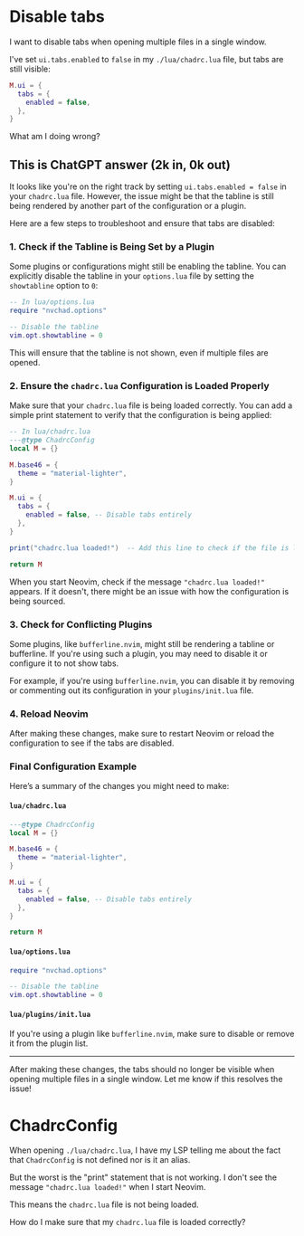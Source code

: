 # Disable tabs

I want to disable tabs when opening multiple files in a single window.

I've set `ui.tabs.enabled` to `false` in my `./lua/chadrc.lua` file, but tabs are still visible:

```lua
M.ui = {
  tabs = {
    enabled = false,
  },
}
```
What am I doing wrong?


## This is ChatGPT answer (2k in, 0k out)

It looks like you're on the right track by setting `ui.tabs.enabled = false` in your `chadrc.lua` file. However, the issue might be that the tabline is still being rendered by another part of the configuration or a plugin.

Here are a few steps to troubleshoot and ensure that tabs are disabled:

### 1. **Check if the Tabline is Being Set by a Plugin**
Some plugins or configurations might still be enabling the tabline. You can explicitly disable the tabline in your `options.lua` file by setting the `showtabline` option to `0`:

```lua
-- In lua/options.lua
require "nvchad.options"

-- Disable the tabline
vim.opt.showtabline = 0
```

This will ensure that the tabline is not shown, even if multiple files are opened.

### 2. **Ensure the `chadrc.lua` Configuration is Loaded Properly**
Make sure that your `chadrc.lua` file is being loaded correctly. You can add a simple print statement to verify that the configuration is being applied:

```lua
-- In lua/chadrc.lua
---@type ChadrcConfig
local M = {}

M.base46 = {
  theme = "material-lighter",
}

M.ui = {
  tabs = {
    enabled = false, -- Disable tabs entirely
  },
}

print("chadrc.lua loaded!")  -- Add this line to check if the file is loaded

return M
```

When you start Neovim, check if the message `"chadrc.lua loaded!"` appears. If it doesn't, there might be an issue with how the configuration is being sourced.

### 3. **Check for Conflicting Plugins**
Some plugins, like `bufferline.nvim`, might still be rendering a tabline or bufferline. If you're using such a plugin, you may need to disable it or configure it to not show tabs.

For example, if you're using `bufferline.nvim`, you can disable it by removing or commenting out its configuration in your `plugins/init.lua` file.

### 4. **Reload Neovim**
After making these changes, make sure to restart Neovim or reload the configuration to see if the tabs are disabled.

### Final Configuration Example

Here’s a summary of the changes you might need to make:

#### `lua/chadrc.lua`
```lua
---@type ChadrcConfig
local M = {}

M.base46 = {
  theme = "material-lighter",
}

M.ui = {
  tabs = {
    enabled = false, -- Disable tabs entirely
  },
}

return M
```

#### `lua/options.lua`
```lua
require "nvchad.options"

-- Disable the tabline
vim.opt.showtabline = 0
```

#### `lua/plugins/init.lua`
If you're using a plugin like `bufferline.nvim`, make sure to disable or remove it from the plugin list.

---

After making these changes, the tabs should no longer be visible when opening multiple files in a single window. Let me know if this resolves the issue!


# ChadrcConfig

When opening `./lua/chadrc.lua`, I have my LSP telling me about the fact that `ChadrcConfig` is not defined nor is it an alias.

But the worst is the "print" statement that is not working. I don't see the message `"chadrc.lua loaded!"` when I start Neovim.

This means the `chadrc.lua` file is not being loaded.

How do I make sure that my `chadrc.lua` file is loaded correctly?

